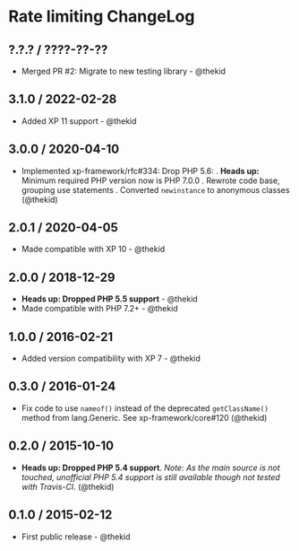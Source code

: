 Rate limiting ChangeLog
========================================================================

## ?.?.? / ????-??-??

* Merged PR #2: Migrate to new testing library - @thekid

## 3.1.0 / 2022-02-28

* Added XP 11 support - @thekid

## 3.0.0 / 2020-04-10

* Implemented xp-framework/rfc#334: Drop PHP 5.6:
  . **Heads up:** Minimum required PHP version now is PHP 7.0.0
  . Rewrote code base, grouping use statements
  . Converted `newinstance` to anonymous classes
  (@thekid)

## 2.0.1 / 2020-04-05

* Made compatible with XP 10 - @thekid

## 2.0.0 / 2018-12-29

* **Heads up: Dropped PHP 5.5 support** - @thekid
* Made compatible with PHP 7.2+ - @thekid

## 1.0.0 / 2016-02-21

* Added version compatibility with XP 7 - @thekid

## 0.3.0 / 2016-01-24

* Fix code to use `nameof()` instead of the deprecated `getClassName()`
  method from lang.Generic. See xp-framework/core#120
  (@thekid)

## 0.2.0 / 2015-10-10

* **Heads up: Dropped PHP 5.4 support**. *Note: As the main source is not
  touched, unofficial PHP 5.4 support is still available though not tested
  with Travis-CI*.
  (@thekid)

## 0.1.0 / 2015-02-12

* First public release - @thekid
